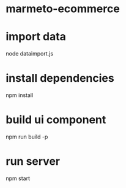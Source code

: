# marmeto-ecommerce
# import data
  node dataimport.js
# install dependencies 
  npm install 
# build ui component
  npm run build -p
# run server   
  npm start 
